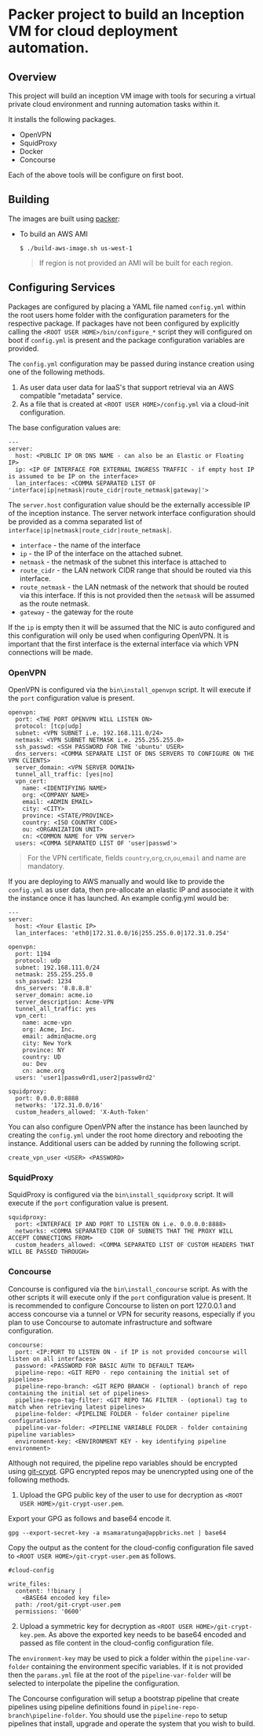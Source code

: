 # Packer project to build an Inception VM for cloud deployment automation.

## Overview

This project will build an inception VM image with tools for securing a virtual private cloud environment and running automation tasks within it.

It installs the following packages.

* OpenVPN
* SquidProxy
* Docker
* Concourse

Each of the above tools will be configure on first boot. 

## Building

The images are built using [packer](http://packer.io/): 

* To build an AWS AMI

  ```
  $ ./build-aws-image.sh us-west-1
  ```

  > If region is not provided an AMI will be built for each region.

## Configuring Services

Packages are configured by placing a YAML file named `config.yml` within the root users home folder with the configuration parameters for the respective package. If packages have not been configured by explicitly calling the `<ROOT USER HOME>/bin/configure_*` script they will configured on boot if `config.yml` is present and the package configuration variables are provided.

The `config.yml` configuration may be passed during instance creation using one of the following methods.

1. As user data user data for IaaS's that support retrieval via an AWS compatible "metadata" service.
2. As a file that is created at `<ROOT USER HOME>/config.yml` via a cloud-init configuration.

The base configuration values are:

```
---
server:
  host: <PUBLIC IP OR DNS NAME - can also be an Elastic or Floating IP>
  ip: <IP OF INTERFACE FOR EXTERNAL INGRESS TRAFFIC - if empty host IP is assumed to be IP on the interface>
  lan_interfaces: <COMMA SEPARATED LIST OF 'interface|ip|netmask|route_cidr|route_netmask|gateway|'>
```

The `server.host` configuration value should be the externally accessible IP of the inception instance. The server network interface configuration should be provided as a comma separated list of `interface|ip|netmask|route_cidr|route_netmask|`. 

* `interface` - the name of the interface
* `ip` - the IP of the interface on the attached subnet.
* `netmask` - the netmask of the subnet this interface is attached to
* `route_cidr` - the LAN network CIDR range that should be routed via this interface. 
* `route_netmask` - the LAN netmask of the network that should be routed via this interface. If this is not provided then the `netmask` will be assumed as the route netmask.
* `gateway` - the gateway for the route

If the `ip` is empty then it will be assumed that the NIC is auto configured and this configuration will only be used when configuring OpenVPN. It is important that the first interface is the external interface via which VPN connections will be made.

### OpenVPN

OpenVPN is configured via the `bin\install_openvpn` script. It will execute if the `port` configuration value is present.

```
openvpn:
  port: <THE PORT OPENVPN WILL LISTEN ON>
  protocol: [tcp|udp]
  subnet: <VPN SUBNET i.e. 192.168.111.0/24>
  netmask: <VPN SUBNET NETMASK i.e. 255.255.255.0>
  ssh_passwd: <SSH PASSWORD FOR THE 'ubuntu' USER>
  dns_servers: <COMMA SEPARATE LIST OF DNS SERVERS TO CONFIGURE ON THE VPN CLIENTS>
  server_domain: <VPN SERVER DOMAIN>
  tunnel_all_traffic: [yes|no]
  vpn_cert:
    name: <IDENTIFYING NAME>
    org: <COMPANY NAME>
    email: <ADMIN EMAIL>
    city: <CITY>
    province: <STATE/PROVINCE>
    country: <ISO COUNTRY CODE>
    ou: <ORGANIZATION UNIT>
    cn: <COMMON NAME for VPN server>
  users: <COMMA SEPARATED LIST OF 'user|passwd'>
```

> For the VPN certificate, fields `country`,`org`,`cn`,`ou`,`email` and name are mandatory.

If you are deploying to AWS manually and would like to provide the `config.yml` as user data, then pre-allocate an elastic IP and associate it with the instance once it has launched. An example config.yml would be:

```
---
server:
  host: <Your Elastic IP>
  lan_interfaces: 'eth0|172.31.0.0/16|255.255.0.0|172.31.0.254'

openvpn:
  port: 1194
  protocol: udp
  subnet: 192.168.111.0/24
  netmask: 255.255.255.0
  ssh_passwd: 1234
  dns_servers: '8.8.8.8'
  server_domain: acme.io
  server_description: Acme-VPN
  tunnel_all_traffic: yes
  vpn_cert:
    name: acme-vpn
    org: Acme, Inc.
    email: admin@acme.org
    city: New York
    province: NY
    country: UD
    ou: Dev
    cn: acme.org
  users: 'user1|passw0rd1,user2|passw0rd2'

squidproxy:
  port: 0.0.0.0:8888
  networks: '172.31.0.0/16'
  custom_headers_allowed: 'X-Auth-Token'
```

You can also configure OpenVPN after the instance has been launched by creating the `config.yml` under the root home directory and rebooting the instance. Additional users can be added by running the following script.

```
create_vpn_user <USER> <PASSWORD>
```

### SquidProxy

SquidProxy is configured via the `bin\install_squidproxy` script. It will execute if the `port` configuration value is present.

```
squidproxy:
  port: <INTERFACE IP AND PORT TO LISTEN ON i.e. 0.0.0.0:8888>
  networks: <COMMA SEPARATED CIDR OF SUBNETS THAT THE PROXY WILL ACCEPT CONNECTIONS FROM>
  custom_headers_allowed: <COMMA SEPARATED LIST OF CUSTOM HEADERS THAT WILL BE PASSED THROUGH>
```

### Concourse

Concourse is configured via the `bin\install_concourse` script. As with the other scripts it will execute only if the `port` configuration value is present. It is recommended to configure Concourse to listen on port 127.0.0.1 and access concourse via a tunnel or VPN for security reasons, especially if you plan to use Concourse to automate infrastructure and software configuration.

```
concourse:
  port: <IP:PORT TO LISTEN ON - if IP is not provided concourse will listen on all interfaces>
  password: <PASSWORD FOR BASIC AUTH TO DEFAULT TEAM>
  pipeline-repo: <GIT REPO - repo containing the initial set of pipelines>
  pipeline-repo-branch: <GIT REPO BRANCH - (optional) branch of repo containing the initial set of pipelines>
  pipeline-repo-tag-filter: <GIT REPO TAG FILTER - (optional) tag to match when retrieving latest pipelines>
  pipeline-folder: <PIPELINE FOLDER - folder container pipeline configurations>
  pipeline-var-folder: <PIPELINE VARIABLE FOLDER - folder containing pipeline variables>
  environment-key: <ENVIRONMENT KEY - key identifying pipeline environment>
```

Although not required, the pipeline repo variables should be encrypted using [git-crypt](https://github.com/AGWA/git-crypt). GPG encrypted repos may be unencrypted using one of the following methods.

1. Upload the GPG public key of the user to use for decryption as `<ROOT USER HOME>/git-crypt-user.pem`.

  Export your GPG as follows and base64 encode it. 

  ```
  gpg --export-secret-key -a msamaratunga@appbricks.net | base64
  ```

  Copy the output as the content for the cloud-config configuration file saved to `<ROOT USER HOME>/git-crypt-user.pem` as follows.

  ```
  #cloud-config

  write_files:
    content: !!binary |
      <BASE64 encoded key file>
    path: /root/git-crypt-user.pem
    permissions: '0600'
  ```

2. Upload a symmetric key for decryption as `<ROOT USER HOME>/git-crypt-key.pem`. As above the exported key needs to be base64 encoded and passed as file content in the cloud-config configuration file.

The `environment-key` may be used to pick a folder within the `pipeline-var-folder` containing the environment specific variables. If it is not provided then the `params.yml` file at the root of the `pipeline-var-folder` will be selected to interpolate the pipeline the configuration.

The Concourse configuration will setup a bootstrap pipeline that create pipelines using pipeline definitions found in `pipeline-repo-branch\pipeline-folder`. You should use the `pipeline-repo` to setup pipelines that install, upgrade and operate the system that you wish to build.
